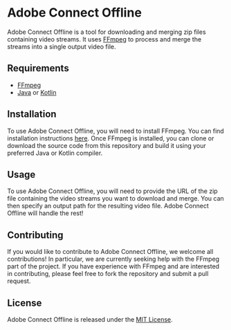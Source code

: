 # Adobe Connect Offline

Adobe Connect Offline is a tool for downloading and merging zip files containing video streams. It
uses [FFmpeg](https://www.ffmpeg.org/) to process and merge the streams into a single output video file.

## Requirements

- [FFmpeg](https://www.ffmpeg.org/download.html)
- [Java](https://www.java.com/en/download/) or [Kotlin](https://kotlinlang.org/docs/tutorials/command-line.html)

## Installation

To use Adobe Connect Offline, you will need to install FFmpeg. You can find installation
instructions [here](https://www.ffmpeg.org/download.html). Once FFmpeg is installed, you can clone or download the
source code from this repository and build it using your preferred Java or Kotlin compiler.

## Usage

To use Adobe Connect Offline, you will need to provide the URL of the zip file containing the video streams you want to
download and merge. You can then specify an output path for the resulting video file. Adobe Connect Offline will handle
the rest!

## Contributing

If you would like to contribute to Adobe Connect Offline, we welcome all contributions! In particular, we are currently
seeking help with the FFmpeg part of the project. If you have experience with FFmpeg and are interested in contributing,
please feel free to fork the repository and submit a pull request.

## License

Adobe Connect Offline is released under the [MIT License](LICENSE).